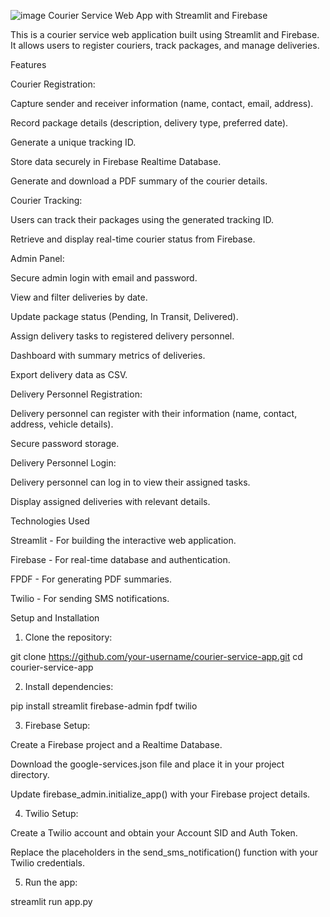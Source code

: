 ![image](https://github.com/user-attachments/assets/42f98574-930a-46d5-842f-44362fffcb22)
Courier Service Web App with Streamlit and Firebase



This is a courier service web application built using Streamlit and Firebase. It allows users to register couriers, track packages, and manage deliveries.

Features

Courier Registration:

Capture sender and receiver information (name, contact, email, address).

Record package details (description, delivery type, preferred date).

Generate a unique tracking ID.

Store data securely in Firebase Realtime Database.

Generate and download a PDF summary of the courier details.

Courier Tracking:

Users can track their packages using the generated tracking ID.

Retrieve and display real-time courier status from Firebase.

Admin Panel:

Secure admin login with email and password.

View and filter deliveries by date.

Update package status (Pending, In Transit, Delivered).

Assign delivery tasks to registered delivery personnel.

Dashboard with summary metrics of deliveries.

Export delivery data as CSV.

Delivery Personnel Registration:

Delivery personnel can register with their information (name, contact, address, vehicle details).

Secure password storage.

Delivery Personnel Login:

Delivery personnel can log in to view their assigned tasks.

Display assigned deliveries with relevant details.

Technologies Used

Streamlit - For building the interactive web application.

Firebase - For real-time database and authentication.

FPDF - For generating PDF summaries.

Twilio - For sending SMS notifications.

Setup and Installation

1. Clone the repository:

git clone https://github.com/your-username/courier-service-app.git
cd courier-service-app

2. Install dependencies:

pip install streamlit firebase-admin fpdf twilio

3. Firebase Setup:

Create a Firebase project and a Realtime Database.

Download the google-services.json file and place it in your project directory.

Update firebase_admin.initialize_app() with your Firebase project details.

4. Twilio Setup:

Create a Twilio account and obtain your Account SID and Auth Token.

Replace the placeholders in the send_sms_notification() function with your Twilio credentials.

5. Run the app:

streamlit run app.py

